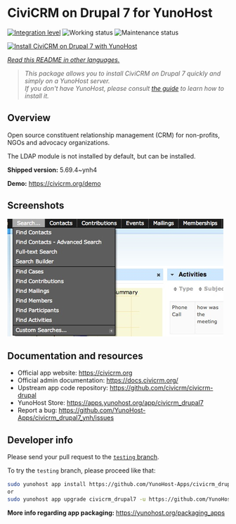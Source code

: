 <!--
N.B.: This README was automatically generated by <https://github.com/YunoHost/apps/tree/master/tools/readme_generator>
It shall NOT be edited by hand.
-->

# CiviCRM on Drupal 7 for YunoHost

[![Integration level](https://apps.yunohost.org/badge/integration/civicrm_drupal7)](https://ci-apps.yunohost.org/ci/apps/civicrm_drupal7/)
![Working status](https://apps.yunohost.org/badge/state/civicrm_drupal7)
![Maintenance status](https://apps.yunohost.org/badge/maintained/civicrm_drupal7)

[![Install CiviCRM on Drupal 7 with YunoHost](https://install-app.yunohost.org/install-with-yunohost.svg)](https://install-app.yunohost.org/?app=civicrm_drupal7)

*[Read this README in other languages.](./ALL_README.md)*

> *This package allows you to install CiviCRM on Drupal 7 quickly and simply on a YunoHost server.*  
> *If you don't have YunoHost, please consult [the guide](https://yunohost.org/install) to learn how to install it.*

## Overview

Open source constituent relationship management (CRM) for non-profits, NGOs and advocacy organizations.

The LDAP module is not installed by default, but can be installed.


**Shipped version:** 5.69.4~ynh4

**Demo:** <https://civicrm.org/demo>

## Screenshots

![Screenshot of CiviCRM on Drupal 7](./doc/screenshots/screenshot.png)

## Documentation and resources

- Official app website: <https://civicrm.org>
- Official admin documentation: <https://docs.civicrm.org/>
- Upstream app code repository: <https://github.com/civicrm/civicrm-drupal>
- YunoHost Store: <https://apps.yunohost.org/app/civicrm_drupal7>
- Report a bug: <https://github.com/YunoHost-Apps/civicrm_drupal7_ynh/issues>

## Developer info

Please send your pull request to the [`testing` branch](https://github.com/YunoHost-Apps/civicrm_drupal7_ynh/tree/testing).

To try the `testing` branch, please proceed like that:

```bash
sudo yunohost app install https://github.com/YunoHost-Apps/civicrm_drupal7_ynh/tree/testing --debug
or
sudo yunohost app upgrade civicrm_drupal7 -u https://github.com/YunoHost-Apps/civicrm_drupal7_ynh/tree/testing --debug
```

**More info regarding app packaging:** <https://yunohost.org/packaging_apps>
